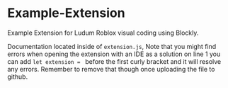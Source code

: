 # Example-Extension
Example Extension for Ludum Roblox visual coding using Blockly.

Documentation located inside of `extension.js`, Note that you might find errors when opening the extension with an IDE as a solution on line 1 you can add `let extension = ` before the first curly bracket and it will resolve any errors. Remember to remove that though once uploading the file to github.
